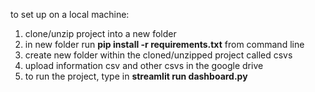 
to set up on a local machine:
1) clone/unzip project into a new folder
3) in new folder run **pip install -r requirements.txt** from command line
4) create new folder within the cloned/unzipped project called csvs
5) upload information csv and other csvs in the google drive
6) to run the project, type in **streamlit run dashboard.py**
